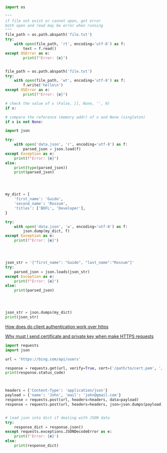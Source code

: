 ```python
import os

"""
if file not exist or cannot open, got error
both open and read may be error when running
"""
file_path = os.path.abspath('file.txt')
try:
    with open(file_path, 'rt', encoding='utf-8') as f:
        text = f.read()
except OSError as e:
        print(f"Error: {e}")


file_path = os.path.abspath('file.txt')
try:
    with open(file_path, 'wt', encoding='utf-8') as f:
        f.write('hello\n')
except OSError as e:
        print(f"Error: {e}")


```



```python
# check the value of x (False, [], None, '', 0)
if x:

# compare the reference (memory addr) of x and None (singleton)
if x is not None:
```


```python
import json

try:
    with open('data.json', 'r', encoding='utf-8') as f:
        parsed_json = json.load(f)
except Exception as e:
    print(f"Error: {e}")
else:
    print(type(parsed_json))
    print(parsed_json)




my_dict = {
    'first_name': 'Guido',
    'second_name': 'Rossum',
    'titles': ['BDFL', 'Developer'],
}

try:
    with open('data.json', 'w', encoding='utf-8') as f:
        json.dump(my_dict, f)
except Exception as e:
    print(f"Error: {e}")




json_str = '{"first_name": "Guido", "last_name":"Rossum"}'
try:
    parsed_json = json.loads(json_str)
except Exception as e:
    print(f"Error: {e}")
else:
    print(parsed_json)




json_str = json.dumps(my_dict)
print(json_str)

```

[How does do client authentication work over https](https://security.stackexchange.com/questions/187694/how-does-do-client-authentication-work-over-https)

[Why must I send certificate and private key when make HTTPS requests](https://security.stackexchange.com/questions/240214/why-must-i-send-certificate-and-private-key-when-make-https-requests)

```python
import requests
import json

url = 'https://bing.com/api/users'

response = requests.get(url, verify=True, cert=('/path/to/cert.pem', '/path/to/private.key'))
print(response.status_code)



headers = {'Content-Type': 'application/json'}
payload = {'name': 'John', 'mail': 'john@gmail.com'}
response = requests.post(url, headers=headers, data=payload)
response = requests.post(url, headers=headers, json=json.dumps(payload))


# load json into dict if dealing with JSON data
try:
    response_dict = response.json()
except requests.exceptions.JSONDecodeError as e:
    print(f'Error: {e}')
else:
    print(response_dict)

```
